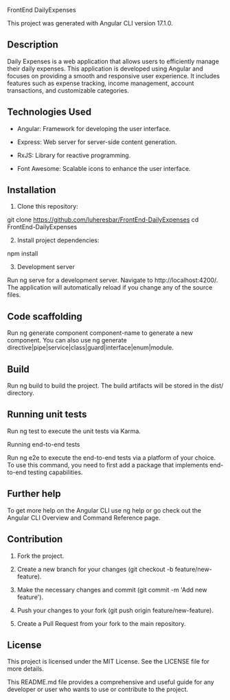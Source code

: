 FrontEnd DailyExpenses

This project was generated with Angular CLI version 17.1.0.

## Description

  Daily Expenses is a web application that allows users to efficiently manage their daily expenses. This application is developed using Angular and focuses on providing a smooth and responsive user experience. It includes features such as expense tracking, income management, account transactions, and customizable categories.

## Technologies Used

  * Angular: Framework for developing the user interface.

  * Express: Web server for server-side content generation.

  * RxJS: Library for reactive programming.

  * Font Awesome: Scalable icons to enhance the user interface.

## Installation

  1. Clone this repository:

  git clone https://github.com/luheresbar/FrontEnd-DailyExpenses
  cd FrontEnd-DailyExpenses

  2. Install project dependencies:

  npm install

  3. Development server

  Run ng serve for a development server. Navigate to http://localhost:4200/. The application will automatically reload if you change any of the source files.

## Code scaffolding

  Run ng generate component component-name to generate a new component. You can also use ng generate directive|pipe|service|class|guard|interface|enum|module.

## Build

  Run ng build to build the project. The build artifacts will be stored in the dist/ directory.

## Running unit tests

  Run ng test to execute the unit tests via Karma.

  Running end-to-end tests

  Run ng e2e to execute the end-to-end tests via a platform of your choice. To use this command, you need to first add a package that implements end-to-end testing capabilities.

## Further help

  To get more help on the Angular CLI use ng help or go check out the Angular CLI Overview and Command Reference page.

## Contribution

  1. Fork the project.

  2. Create a new branch for your changes (git checkout -b feature/new-feature).

  3. Make the necessary changes and commit (git commit -m 'Add new feature').

  4. Push your changes to your fork (git push origin feature/new-feature).

  5. Create a Pull Request from your fork to the main repository.

## License

  This project is licensed under the MIT License. See the LICENSE file for more details.

  This README.md file provides a comprehensive and useful guide for any developer or user who wants to use or contribute to the project.
